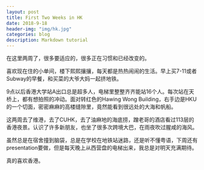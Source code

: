 ```yaml
---
layout: post
title: First Two Weeks in HK
date: 2018-9-18
header-img: "img/hk.jpg"  
categories: blog
description: Markdown tutorial
---
```




在这里两周了，很多要适应的，很多正在习惯和已经改变的。
<br/>


喜欢现在住的小单间，楼下熙熙攘攘，每天都是热热闹闹的生活。早上买7-11或者Subway的早餐，和买菜的大爷大妈一起挤地铁。
<br/>

9点以后香港大学站A出口总是超多人，电梯里整整齐齐能站16个人。每次站在天桥上，都有想拍照的冲动。面对转红色的Hawing Wong Building，右手边是HKU的一个切面，密密麻麻的高楼缝隙里，竟然能看到很远处的大海和帆船。
<br/>

这两周去了维港，去了CUHK，去了油麻地的海底捞，蹭老哥的酒店看过113层的香港夜景。认识了许多新朋友，也坐了很多次跨境大巴，在雨夜吹过腥咸的海风。
<br/>

虽然总是在宿舍撞到脑袋，总是在学校在地铁站迷路，还是听不懂粤语，下周还有presentation要做，但是每天晚上从西营盘的电梯出来，我总是对明天充满期待。
<br/>

真的喜欢香港。
